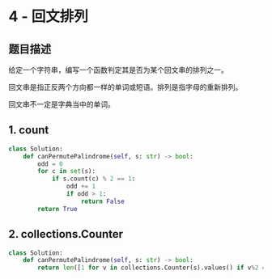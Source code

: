# 4 - 回文排列

## 题目描述
给定一个字符串，编写一个函数判定其是否为某个回文串的排列之一。

回文串是指正反两个方向都一样的单词或短语。排列是指字母的重新排列。

回文串不一定是字典当中的单词。


## 1. count
```python
class Solution:
    def canPermutePalindrome(self, s: str) -> bool:
        odd = 0
        for c in set(s):
            if s.count(c) % 2 == 1:
                odd += 1
                if odd > 1:
                    return False
        return True
```

## 2. collections.Counter
```python
class Solution:
    def canPermutePalindrome(self, s: str) -> bool:
        return len([1 for v in collections.Counter(s).values() if v%2 == 1]) <= 1
```

